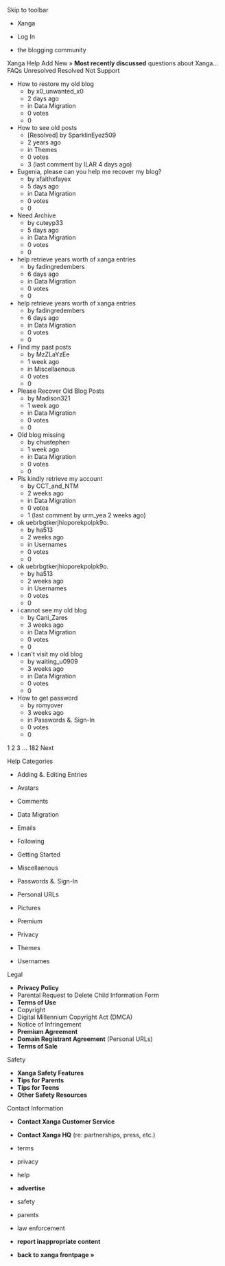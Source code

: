 Skip to toolbar

*   Xanga

*   Log In

*   the blogging community

Xanga Help Add New » **Most recently discussed** questions about Xanga… FAQs Unresolved Resolved Not Support

*   How to restore my old blog
    *   by x0\_unwanted\_x0
    *   2 days ago
    *   in Data Migration
    *   0 votes
    *   0
*   How to see old posts
    *   \[Resolved\] by SparklinEyez509
    *   2 years ago
    *   in Themes
    *   0 votes
    *   3 (last comment by ILAR 4 days ago)
*   Eugenia, please can you help me recover my blog?
    *   by xfaithxfayex
    *   5 days ago
    *   in Data Migration
    *   0 votes
    *   0
*   Need Archive
    *   by cuteyp33
    *   5 days ago
    *   in Data Migration
    *   0 votes
    *   0
*   help retrieve years worth of xanga entries
    *   by fadingredembers
    *   6 days ago
    *   in Data Migration
    *   0 votes
    *   0
*   help retrieve years worth of xanga entries
    *   by fadingredembers
    *   6 days ago
    *   in Data Migration
    *   0 votes
    *   0
*   Find my past posts
    *   by MzZLaYzEe
    *   1 week ago
    *   in Miscellaenous
    *   0 votes
    *   0
*   Please Recover Old Blog Posts
    *   by Madison321
    *   1 week ago
    *   in Data Migration
    *   0 votes
    *   0
*   Old blog missing
    *   by chustephen
    *   1 week ago
    *   in Data Migration
    *   0 votes
    *   0
*   Pls kindly retrieve my account
    *   by CCT\_and\_NTM
    *   2 weeks ago
    *   in Data Migration
    *   0 votes
    *   1 (last comment by urm\_yea 2 weeks ago)
*   ok uebrbgtkerjhioporekpolpk9o.
    *   by ha513
    *   2 weeks ago
    *   in Usernames
    *   0 votes
    *   0
*   ok uebrbgtkerjhioporekpolpk9o.
    *   by ha513
    *   2 weeks ago
    *   in Usernames
    *   0 votes
    *   0
*   i cannot see my old blog
    *   by Cani\_Zares
    *   3 weeks ago
    *   in Data Migration
    *   0 votes
    *   0
*   I can't visit my old blog
    *   by waiting\_u0909
    *   3 weeks ago
    *   in Data Migration
    *   0 votes
    *   0
*   How to get password
    *   by romyover
    *   3 weeks ago
    *   in Passwords &. Sign-In
    *   0 votes
    *   0

1 2 3 ... 182 Next

Help Categories

*   Adding &. Editing Entries
*   Avatars
*   Comments
*   Data Migration
*   Emails
*   Following
*   Getting Started
*   Miscellaenous

*   Passwords &. Sign-In
*   Personal URLs
*   Pictures
*   Premium
*   Privacy
*   Themes
*   Usernames

Legal

*   **Privacy Policy**
*   Parental Request to Delete Child Information Form
*   **Terms of Use**
*   Copyright
*   Digital Millennium Copyright Act (DMCA)
*   Notice of Infringement
*   **Premium Agreement**
*   **Domain Registrant Agreement** (Personal URLs)
*   **Terms of Sale**

Safety

*   **Xanga Safety Features**
*   **Tips for Parents**
*   **Tips for Teens**
*   **Other Safety Resources**

Contact Information

*   **Contact Xanga Customer Service**
*   **Contact Xanga HQ** (re: partnerships, press, etc.)

*   terms
*   privacy
*   help
*   **advertise**

*   safety
*   parents
*   law enforcement
*   **report inappropriate content**

*   **back to xanga frontpage »**